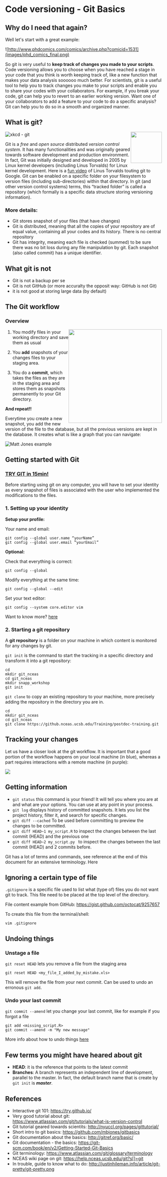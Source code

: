 # Code versioning - Git Basics


## Why do I need that again?

Well let's start with a great example:

![http://www.phdcomics.com/comics/archive.php?comicid=1531](images/phd_comics_final.png) 


So git is very useful to **keep track of changes you made to your scripts**. Code versioning allows you to choose when you have reached a stage in your code that you think is worth keeping track of, like a new function that makes your data analysis soooooo much better. For scientists, git is a useful tool to help you to track changes you make to your scripts and enable you to share your codes with your collaborators. For example, if you break your code, git can help you to revert to an earlier working version. Want one of your collaborators to add a feature to your code to do a specific analysis? Git can help you to do so in a smooth and organized manner.



## What is git?

<img style="float: right;width: 100px;" src="images/git_icon.png">

![xkcd - git](images/git_xkcd.png)

Git is a *free* and *open source* distributed *version control system*. It has many functionalities and was originally geared towards software development and production environment. In fact, Git was initially designed and developed in 2005 by Linux kernel developers (including Linus Torvalds) for Linux kernel development. Here is a [fun video](https://www.youtube.com/watch?v=4XpnKHJAok8) of Linus Torvalds touting git to Google. Git can be enabled on a specific folder on your filesystem to version files (including sub-directories) within that directory. In git (and other version control systems) terms, this “tracked folder” is called a repository (which formally is a specific data structure storing versioning information).

### More details:
  
- Git stores snapshot of your files (that have changes) 
- Git is distributed, meaning that all the copies of your repository are of equal value, containing all your codes and its history. There is no central repository
- Git has integrity, meaning each file is checked (summed) to be sure there was no bit loss during any file manipulation by git. Each snapshot (also called commit) has a unique identifier.

## What git is not
- Git is not a backup per se
- Git is not GitHub (or more accuralty the opposit way: GitHub is not Git)
- it is not good at storing large data (by default)


## The Git workflow

### Overview
<img style="float: right;width: 300px;" src="images/git_workflow_general.png">

1. You modify files in your working directory and save them as usual

2. You **add** snapshots of your changes files to your staging area.

3. You do a **commit**, which takes the files as they are in the staging area and stores them as snapshots permanently to your Git directory.

**And repeat!!**

Everytime you create a new snapshot, you add the new version of the file to the database, but all the previous versions are kept in the database. It creates what is like a graph that you can navigate:

![Matt Jones example](images/version-graph_mattJones.png)


## Getting started with Git

### [TRY GIT in 15min!](https://try.github.io/levels/1/challenges/1)

Before starting using git on any computer, you will have to set your identity as every snapshot of files is associated with the user who implemented the modifications to the files.

### 1. Setting up your identity
**Setup your profile:**

Your name and email: 

```
git config --global user.name “yourName”
git config --global user.email “yourEmail”
```

**Optional:**

Check that everything is correct: 

```
git config --global
```

Modify everything at the same time:

```
git config --global --edit
```

Set your text editor: 

```
git config --system core.editor vim
```

Want to know more? [here](https://git-scm.com/book/en/v2/Getting-Started-First-Time-Git-Setup) 

### 2. Starting a git repository

A **git repository** is a folder on your machine in which content is monitored for any changes by git.

```git init``` is the command to start the tracking in a specific directory and transform it into a git repository:

```
cd
mkdir git_nceas
cd git_nceas
mkdir snapp_workshop
git init
```

```git clone``` to copy an existing repository to your machine, more precisely adding the repository in the directory you are in.

```
cd 
mkdir git_nceas
cd git_nceas
git clone https://github.nceas.ucsb.edu/Training/postdoc-training.git
```

## Tracking your changes

Let us have a closer look at the git workflow. It is important that a good portion of the workflow happens on your local machine (in blue), whereas a part requires interactions with a remote machine (in purple):

![](images/git_commands_workflow.png)


## Getting information

* ```git status``` this command is your friend! It will tell you where you are at and what are your options. You can use at any point in your process.
* ```git log``` displays history of committed snapshots. It lets you list the project history, filter it, and search for specific changes.
* ```git diff --cached```
To be used before committing to preview the changes to be committed. 
* ```git diff HEAD~1 my_script.R``` to inspect the changes between the last commit (HEAD) and the previous one
* ```git diff HEAD~2 my_script.py ``` to inspect the changes between the last commit (HEAD) and 2 commits before.


Git has a lot of terms and commands, see reference at the end of this document for an extensive terminology. Here

## Ignoring a certain type of file

```.gitignore``` is a specific file used to list what (type of) files you do not want git to track. This file need to be placed at the top level of the directory.

File content example from GitHub:
https://gist.github.com/octocat/9257657 

To create this file from the terminal/shell:
```
vim .gitignore
```


## Undoing things

### Unstage a file

```git reset HEAD``` lets you remove a file from the staging area

```
git reset HEAD <my_file_I_added_by_mistake.xls>
``` 
This will remove the file from your next commit. Can be used to undo an erronous ```git add```.

### Undo your last commit

```git commit --amend``` let you change your last commit, like for example if you forgot a file

```
git add <missing_script.R>
git commit --amend -m "My new message"
```

More info about how to undo things [here](https://git-scm.com/book/en/v2/Git-Basics-Undoing-Things)

## Few terms you might have heared about git

* **HEAD**: it is the reference that points to the latest commit
* **Branches**: A branch represents an independent line of development, parallel to the master. In fact, the default branch name that is create by ```git init``` is ***master***.


## References
- Interactive git 101: https://try.github.io/ 
- Very good tutorial about git: https://www.atlassian.com/git/tutorials/what-is-version-control
- Git tutorial geared towards scientits: http://nyuccl.org/pages/gittutorial/
- Short intro to git basics: https://github.com/mbjones/gitbasics
- Git documentation about the basics: http://gitref.org/basic/
- Git documentation - the basics: https://git-scm.com/book/en/v2/Getting-Started-Git-Basics
- Git terminology: https://www.atlassian.com/git/glossary/terminology
- NCEAS wiki page on git: https://help.nceas.ucsb.edu/git?s[]=git
- In trouble, guide to know what to do: http://justinhileman.info/article/git-pretty/git-pretty.png